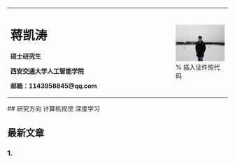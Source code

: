 <table border="0">
  <tr>
    <td width="75%">
      <h1>蒋凯涛</h1>
      <p><b>硕士研究生</b></p>
      <p><b>西安交通大学人工智能学院</b></p>
      <p><b>邮箱：1143958845@qq.com</b></p>
    </td>
    <td width="25%">
      <img src="/github2.jpg" width="100%">      % 插入证件照代码
    </td>
  </tr>
</table>
## 研究方向 计算机视觉 深度学习

## 最新文章
### 1.
